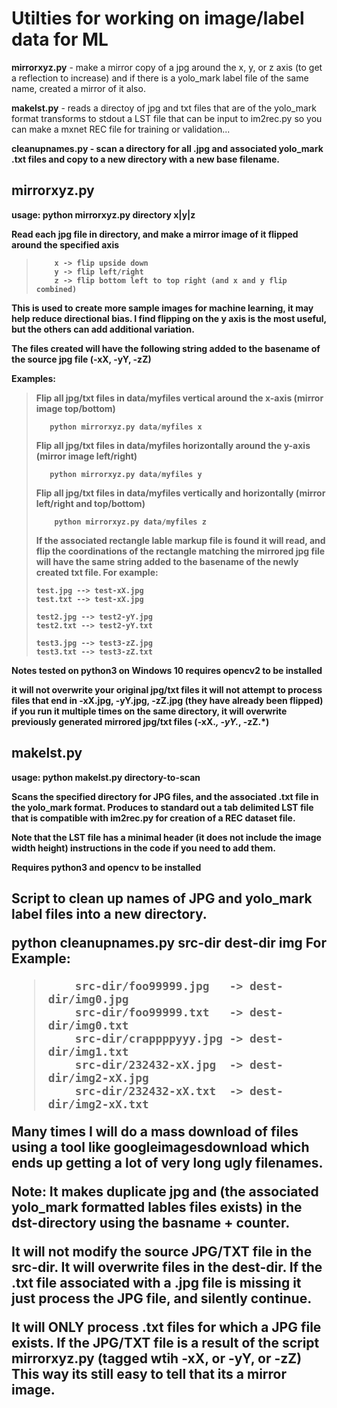 <h1>Utilties for working on image/label data for ML</h1>

<strong>mirrorxyz.py</strong> - make a mirror copy of a jpg around the x, y, or z axis (to get a reflection to increase) and if there is a yolo_mark label file of the same name, created a mirror of it also.

<strong>makelst.py</strong> - reads a directoy of jpg and txt files that are of the yolo_mark format transforms to stdout a LST file that can be input   to im2rec.py so you can make a mxnet REC file for training or validation... 

<strong>cleanupnames.py - scan a directory for all .jpg and associated yolo_mark .txt files and copy to a new directory with a new base filename.

<h2>mirrorxyz.py</h2>

<strong>usage: python mirrorxyz.py directory x|y|z</strong>

Read each jpg file in directory, and make a mirror image of it flipped around the specified axis
<blockquote>
  
        x -> flip upside down
        y -> flip left/right
        z -> flip bottom left to top right (and x and y flip combined)
</blockquote>

This is used to create more sample images for machine learning, it may help reduce directional bias. I find flipping on the y axis is the most useful, but the others can add additional variation. 

The files created will have the following string added to the basename of the source jpg file (-xX, -yY, -zZ)

Examples:
<blockquote>
Flip all jpg/txt files in data/myfiles vertical around the x-axis (mirror image top/bottom)
  
       python mirrorxyz.py data/myfiles x

Flip all jpg/txt files in data/myfiles horizontally around the y-axis (mirror image left/right)

       python mirrorxyz.py data/myfiles y

Flip all jpg/txt files in data/myfiles vertically and horizontally (mirror left/right and top/bottom)
       
        python mirrorxyz.py data/myfiles z

If the associated rectangle lable markup file is found it will read, and flip the coordinations of the rectangle
matching the mirrored jpg file will have the same string added to the basename of the newly created txt file.
For example:

    test.jpg --> test-xX.jpg  
    test.txt --> test-xX.jpg

    test2.jpg --> test2-yY.jpg
    test2.txt --> test2-yY.txt
  
    test3.jpg --> test3-zZ.jpg
    test3.txt --> test3-zZ.txt
</blockquote>
Notes
   tested on python3 on Windows 10
   requires opencv2 to be installed

   it will not overwrite your original jpg/txt files
   it will not attempt to process files that end in -xX.jpg, -yY.jpg, -zZ.jpg (they have already been flipped)
   if you run it multiple times on the same directory, it will overwrite previously generated mirrored jpg/txt files (-xX.*, -yY.*, -zZ.*)
    
<h2>makelst.py</h2>

<strong>usage: python makelst.py  directory-to-scan</strong> 

Scans the specified directory for JPG files, and the associated .txt file in the yolo_mark format. Produces to standard out a tab delimited LST file that is compatible with im2rec.py for creation of a REC dataset file.

Note that the LST file has a minimal header (it does not include the image width height) instructions in the code if you need to add them.

Requires 
python3 and opencv to be installed

<h2><python cleanupnames.py  src-dir dest-dir basename</h2>

Script to clean up names of JPG and yolo_mark label files into a new directory.

<strong>python cleanupnames.py src-dir dest-dir img</strong>
For Example:
<blockquote>
  
        src-dir/foo99999.jpg   -> dest-dir/img0.jpg
        src-dir/foo99999.txt   -> dest-dir/img0.txt
        src-dir/crappppyyy.jpg -> dest-dir/img1.txt
        src-dir/232432-xX.jpg  -> dest-dir/img2-xX.jpg 
        src-dir/232432-xX.txt  -> dest-dir/img2-xX.txt
</blockquote>

Many times I will do a mass download of files using a tool like googleimagesdownload
which ends up getting a lot of very long ugly filenames. 

Note:
It makes duplicate jpg and (the associated yolo_mark formatted lables files exists) 
in the dst-directory using the basname + counter.

It will not modify the source JPG/TXT file in the src-dir.
It will overwrite files in the dest-dir.
If the .txt file associated with a .jpg file is missing it just process the JPG file, and silently continue. 

It will ONLY process .txt files for which a JPG file exists. 
If the JPG/TXT file is a result of the script mirrorxyz.py (tagged wtih -xX, or -yY, or -zZ)
This way its still easy to tell that its a mirror image. 
  

